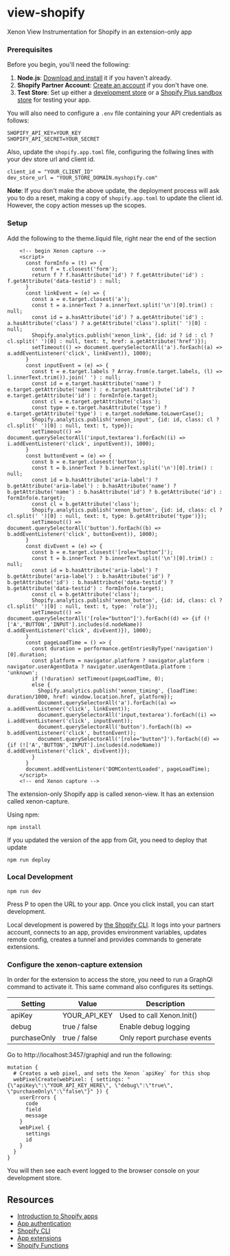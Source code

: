 # view-shopify
Xenon View Instrumentation for Shopify in an extension-only app

### Prerequisites

Before you begin, you'll need the following:

1. **Node.js**: [Download and install](https://nodejs.org/en/download/) it if you haven't already.
2. **Shopify Partner Account**: [Create an account](https://partners.shopify.com/signup) if you don't have one.
3. **Test Store**: Set up either a [development store](https://help.shopify.com/en/partners/dashboard/development-stores#create-a-development-store) or a [Shopify Plus sandbox store](https://help.shopify.com/en/partners/dashboard/managing-stores/plus-sandbox-store) for testing your app.

You will also need to configure a `.env` file containing your API credentials as follows:
```
SHOPIFY_API_KEY=YOUR_KEY
SHOPIFY_API_SECRET=YOUR_SECRET
```

Also, update the `shopify.app.toml` file, configuring the follwing lines with your dev store url and client id.
```
client_id = "YOUR_CLIENT_ID"
dev_store_url = "YOUR_STORE_DOMAIN.myshopify.com"
```

**Note**: If you don't make the above update, the deployment process will ask you to do a reset, making a copy of `shopify.app.toml` to update the client id.  However, the copy action messes up the scopes.


### Setup

Add the following to the theme.liquid file, right near the end of the </head> section
```
    <!-- begin Xenon capture -->
    <script>
      const formInfo = (t) => {
        const f = t.closest('form');
        return f ? f.hasAttribute('id') ? f.getAttribute('id') : f.getAttribute('data-testid') : null;
      }
      const linkEvent = (e) => {
        const a = e.target.closest('a');
        const t = a.innerText ? a.innerText.split('\n')[0].trim() : null;
        const id = a.hasAttribute('id') ? a.getAttribute('id') : a.hasAttribute('class') ? a.getAttribute('class').split(' ')[0] : null;
        Shopify.analytics.publish('xenon_link', {id: id ? id : cl ? cl.split(' ')[0] : null, text: t, href: a.getAttribute('href')});
        setTimeout(() => document.querySelectorAll('a').forEach((a) => a.addEventListener('click', linkEvent)), 1000);
      }
      const inputEvent = (e) => {
        const t = e.target.labels ? Array.from(e.target.labels, (l) => l.innerText.trim()).join(' ') : null;
        const id = e.target.hasAttribute('name') ? e.target.getAttribute('name') : e.target.hasAttribute('id') ? e.target.getAttribute('id') : formInfo(e.target);
        const cl = e.target.getAttribute('class');
        const type = e.target.hasAttribute('type') ? e.target.getAttribute('type') : e.target.nodeName.toLowerCase();
        Shopify.analytics.publish('xenon_input', {id: id, class: cl ? cl.split(' ')[0] : null, text: t, type});
        setTimeout(() => document.querySelectorAll('input,textarea').forEach((i) => i.addEventListener('click', inputEvent)), 1000);
      }
      const buttonEvent = (e) => {
        const b = e.target.closest('button');
        const t = b.innerText ? b.innerText.split('\n')[0].trim() : null;
        const id = b.hasAttribute('aria-label') ? b.getAttribute('aria-label') : b.hasAttribute('name') ? b.getAttribute('name') : b.hasAttribute('id') ? b.getAttribute('id') : formInfo(e.target);
        const cl = b.getAttribute('class');
        Shopify.analytics.publish('xenon_button', {id: id, class: cl ? cl.split(' ')[0] : null, text: t, type: b.getAttribute('type')});
        setTimeout(() => document.querySelectorAll('button').forEach((b) => b.addEventListener('click', buttonEvent)), 1000);
      }
      const divEvent = (e) => {
        const b = e.target.closest('[role="button"]');
        const t = b.innerText ? b.innerText.split('\n')[0].trim() : null;
        const id = b.hasAttribute('aria-label') ? b.getAttribute('aria-label') : b.hasAttribute('id') ? b.getAttribute('id') : b.hasAttribute('data-testid') ? b.getAttribute('data-testid') : formInfo(e.target);
        const cl = b.getAttribute('class');
        Shopify.analytics.publish('xenon_button', {id: id, class: cl ? cl.split(' ')[0] : null, text: t, type: 'role'});
        setTimeout(() => document.querySelectorAll('[role="button"]').forEach((d) => {if (!['A','BUTTON','INPUT'].includes(d.nodeName)) d.addEventListener('click', divEvent)}), 1000);
      }
      const pageLoadTime = () => {
        const duration = performance.getEntriesByType('navigation')[0].duration;
        const platform = navigator.platform ? navigator.platform : navigator.userAgentData ? navigator.userAgentData.platform : 'unknown';
        if (!duration) setTimeout(pageLoadTime, 0);
        else {
          Shopify.analytics.publish('xenon_timing', {loadTime: duration/1000, href: window.location.href, platform});
          document.querySelectorAll('a').forEach((a) => a.addEventListener('click', linkEvent));
          document.querySelectorAll('input,textarea').forEach((i) => i.addEventListener('click', inputEvent));
          document.querySelectorAll('button').forEach((b) => b.addEventListener('click', buttonEvent));
          document.querySelectorAll('[role="button"]').forEach((d) => {if (!['A','BUTTON','INPUT'].includes(d.nodeName)) d.addEventListener('click', divEvent)});
        }
      }
      document.addEventListener('DOMContentLoaded', pageLoadTime);
    </script>
    <!-- end Xenon capture -->
```

The extension-only Shopify app is called xenon-view.  It has an extension called xenon-capture.

Using npm:

```shell
npm install
```

If you updated the version of the app from Git, you need to deploy that update

```shell
npm run deploy
```

### Local Development

```shell
npm run dev
```

Press P to open the URL to your app. Once you click install, you can start development.

Local development is powered by [the Shopify CLI](https://shopify.dev/docs/apps/tools/cli). It logs into your partners account, connects to an app, provides environment variables, updates remote config, creates a tunnel and provides commands to generate extensions.

### Configure the xenon-capture extension

In order for the extension to access the store, you need to run a GraphQl command to activate it.
This same command also configures its settings.

| Setting      | Value        | Description                 |
|--------------|--------------|-----------------------------|
| apiKey       | YOUR_API_KEY | Used to call Xenon.Init()   |
| debug        | true / false | Enable debug logging        |
| purchaseOnly | true / false | Only report purchase events |

Go to http://localhost:3457/graphiql and run the following:

```
mutation {
  # Creates a web pixel, and sets the Xenon `apiKey` for this shop
  webPixelCreate(webPixel: { settings: "{\"apiKey\":\"YOUR_API_KEY_HERE\", \"debug\":\"true\", \"purchaseOnly\":\"false\"}" }) {
    userErrors {
      code
      field
      message
    }
    webPixel {
      settings
      id
    }
  }
}
```

You will then see each event logged to the browser console on your development store.

## Resources

- [Introduction to Shopify apps](https://shopify.dev/docs/apps/getting-started)
- [App authentication](https://shopify.dev/docs/apps/auth)
- [Shopify CLI](https://shopify.dev/docs/apps/tools/cli)
- [App extensions](https://shopify.dev/docs/apps/app-extensions/list)
- [Shopify Functions](https://shopify.dev/docs/api/functions)

